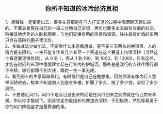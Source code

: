 <div style="text-align: center;font-weight: bold;font-size: 20px;margin-bottom: 20px;">
你所不知道的冰冷经济真相
</div>

<div class="text">
1、想赚钱一定要走出去，很多生意都是在与人打交道的过程中喝酒聊天聊出来的。不要总是窝在自己的一亩三分地自己空想，再忙也要多出去做有价值的社交，链接其他优秀的人脉和圈层，与他们交换有用的信息和资源，往往最有价值的东西只会在高阶的圈子里流传。
</div>

<div class="text">
2、多做减法少做加法，不要看什么生意都想做，更不要三天两头的换项目。人的精力是有限的，一生只能专注某几个甚至一个赛道在这个賽道上持续深耕（当然这个赛道要足够优质)，从 0 到 1，再从 1 到 100，到 1000，到 10000，只有这样，才能在时问的长河中慢慢建立起在行业内的护城河。那些总是改行的人往往哪行都不专精，哪行都賺不到大钱，蹉跎一生一事无成。
</div>
<div class="text">
3、看到别人的生意简单暴利，有时候只是自己在瞎想象。因为你没有像内行人那样深耕进去，根本不知道别人到底有多难，折騰了多久，赔了多少钱，承担了多少风险。
</div>
<div class="text">
4、不要瞎赶风口，风口不是盲目追出来的而是在风口到来之前你就在行业内有积累。所以你才能起飞。因此锁定你最擅长的賽道去深耕，于到极致，然后等着属于你的风口降临这才是最靠谱的事。
</div>
